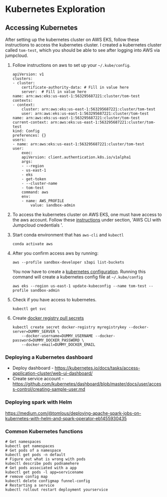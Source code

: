 # Kubernetes Exploration

## Accessing Kubernetes

After setting up the kubernetes cluster on AWS EKS, follow these instructions to access the kubernetes cluster.  I created a kubernetes cluster called `tom-test`, which you should be able to see after logging into AWS via jumpcloud.

1.  Follow instructions on aws to set up your `~/.kube/config`.

    ```
    apiVersion: v1
    clusters:
    - cluster:
        certificate-authority-data: # Fill in value here
        server:  # Fill in value here
    name: arn:aws:eks:us-east-1:563295687221:cluster/tom-test
    contexts:
    - context:
        cluster: arn:aws:eks:us-east-1:563295687221:cluster/tom-test
        user: arn:aws:eks:us-east-1:563295687221:cluster/tom-test
    name: arn:aws:eks:us-east-1:563295687221:cluster/tom-test
    current-context: arn:aws:eks:us-east-1:563295687221:cluster/tom-test
    kind: Config
    preferences: {}
    users:
    - name: arn:aws:eks:us-east-1:563295687221:cluster/tom-test
    user:
        exec:
        apiVersion: client.authentication.k8s.io/v1alpha1
        args:
        - --region
        - us-east-1
        - eks
        - get-token
        - --cluster-name
        - tom-test
        command: aws
        env:
        - name: AWS_PROFILE
            value: sandbox-admin
    ```

1.  To access the kubernetes cluster on AWS EKS, one must have access to the aws account. Follow these [instructions](https://sagebionetworks.jira.com/wiki/spaces/IT/pages/405864455/Jumpcloud) under section, 'AWS CLI with Jumpcloud credentials
'.
1.  Start conda environment that has `aws-cli` and `kubectl`

    ```
    conda activate aws
    ```

1.  After you confirm access aws by running:

    ```
    aws --profile sandbox-developer s3api list-buckets
    ```

    You now have to create a [kubernetes configuration](https://docs.aws.amazon.com/eks/latest/userguide/create-kubeconfig.html).  Running this command will create a kubernetes config file at `~/.kube/config`

    ```
    aws eks --region us-east-1 update-kubeconfig --name tom-test --profile sandbox-admin
    ```

1. Check if you have access to kubernetes.

    ```
    kubectl get svc
    ```

1. Create [docker registry pull secrets](https://kubernetes.io/docs/tasks/configure-pod-container/configure-service-account/#add-imagepullsecrets-to-a-service-account)

    ```
    kubectl create secret docker-registry myregistrykey --docker-server=DUMMY_SERVER \
        --docker-username=DUMMY_USERNAME --docker-password=DUMMY_DOCKER_PASSWORD \
        --docker-email=DUMMY_DOCKER_EMAIL
    ```

### Deploying a Kubernetes dashboard

- Deploy dashboard - https://kubernetes.io/docs/tasks/access-application-cluster/web-ui-dashboard/
- Create service account - https://github.com/kubernetes/dashboard/blob/master/docs/user/access-control/creating-sample-user.md

### Deploying spark with Helm

https://medium.com/@tomlous/deploying-apache-spark-jobs-on-kubernetes-with-helm-and-spark-operator-eb1455930435


### Common Kubernetes functions

```
# Get namespaces
kubectl get namespaces
# Get pods of a namespace
kubectl get pods -n default
# Figure out what is wrong with pods
kubectl describe pods podnamehere
# Get pods associated with a app
kubectl get pods -l app=servicename
# remove config map
kubectl delete configmap funnel-config
# Restarting a service
kubectl rollout restart deployment yourservice
```
